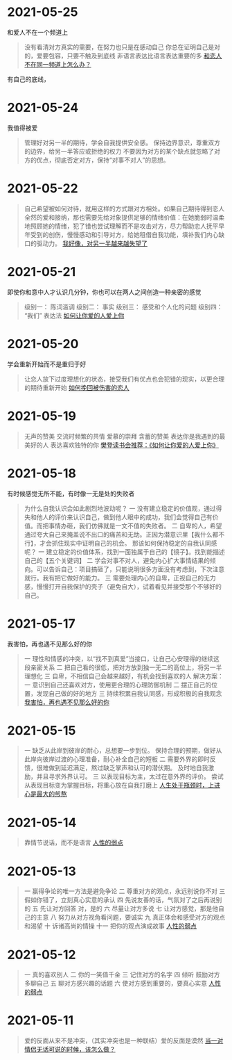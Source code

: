 # 2021-05-25

和爱人不在一个频道上

> 没有看清对方真实的需要，在努力也只是在感动自己
> 你总在证明自己是对的，爱要包容，只要不触及到底线
> 非语言表达比语言表达重要的多
> [和恋人不在同一频道上怎么办？](https://zhuanlan.zhihu.com/p/31581854)

有自己的底线，

# 2021-05-24

我值得被爱

> 管理好对另一半的期待，学会自我提供安全感。
> 保持边界意识，尊重双方的边界，给另一半答应或拒绝的权力
> 不要因为对方的某个缺点就忽略了对方的优点，彻底否定对方，保持“对事不对人”的思想。

# 2021-05-22

> 自己希望被如何对待，就用这样的方式跟对方相处。如果自己期待得到恋人全然的爱和接纳，那也需要先给对象提供足够的情绪价值：在她脆弱时温柔地照顾她的情绪，犯了错也尝试理解而不是攻击对方，尽力帮助恋人抚平早年受到的创伤，慢慢感动和引导对方，给她租借自我功能，填补我们内心缺口的驱动力。
> [我好像，对另一半越来越失望了](https://zhuanlan.zhihu.com/p/33648441)

# 2021-05-21

即使你和意中人才认识几分钟，你也可以在两人之间创造一种亲密的感觉

> 级别一： 陈词滥调
> 级别二： 事实
> 级别三： 感受和个人化的问题
> 级别四： “我们” 表达法
> [如何让你爱的人爱上你]()


# 2021-05-20

学会重新开始而不是重归于好

> 让恋人放下过度理想化的状态，接受我们有优点也会犯错的现实，以更合理的期待重新开始
> [如何挽回被伤害的恋人](https://zhuanlan.zhihu.com/p/34014542)

# 2021-05-19

> 无声的赞美
> 交流时频繁的共情
> 爱慕的崇拜
> 含蓄的赞美
> 表达你是我遇到的最美好的人
> 表达喜欢独特的你
> [樊登读书会推荐：《如何让你爱的人爱上你》]()

# 2021-05-18

有时候感觉无所不能，有时像一无是处的失败者

> 为什么自我认识会如此剧烈地波动呢？
> 一 没有建立稳定的价值观，通过得失和他人的评价来认识自己，做到他人眼中的成功，我们会觉得自己有价值。而把事情办砸，我们仿佛就是一文不值的失败者。
> 二 自卑的人，希望通过夸大自己来掩盖说不出口的痛苦和无助。正因为潜意识里【我什么都不行】，才会抓住现实中证明自己的机会。
> 那该如何保持稳定的自我认同感呢？
> 一 建立稳定的价值体系，找到一面独属于自己的【镜子】。找到能描述自己的【五个关键词】
> 二 学会对事不对人，避免内心扩大事情结果的倾向。可以告诉自己：项目搞砸了，只能说明很多方面没有考虑到，下次注意就行。我有把它做好的能力。
> 三 需要处理内心的自卑，正视自己的无力感，慢慢打开自我保护的壳子（避免自大），试着看见并接受那个不够好的自己。

# 2021-05-17

我害怕，再也遇不见那么好的你

> 一 理性和情感的冲突，以“找不到真爱”当接口，让自己心安理得的继续这段亲密关系
> 二 把自己看的很低，把对方放到独一无二的高位上，将另一半理想化
> 三 自卑，不相信自己会越来越好，有机会找到喜欢的人
> 解决方案：
> 一 意识到自己还喜欢对方，使用更合理的心理防御机制
> 二 摆正自己的位置，发现自己做的好的地方
> 三 持续积累自我认同感，形成积极的自我观念
> [我害怕，再也遇不见那么好的你](https://zhuanlan.zhihu.com/p/36033737)

# 2021-05-15

> 一 缺乏从此岸到彼岸的耐心，总想要一步到位。
> 保持合理的预期，做好从此岸向彼岸过渡的心理准备，耐心补全自己的短板
> 二 需要外界的即时反馈，很难做到延迟满足，熬过缺乏掌声和认可的潜伏期。
> 及时地自我激励，并且寻求外界认可。
> 三 以表现目标为主，太过在意外界的评价。
> 尝试从表现目标变为掌握目标，将重心放在自我打磨上
> [人生处于瓶颈时，上进心是最大的煎熬](https://zhuanlan.zhihu.com/p/45070925)

# 2021-05-14

> 靠情节说话，而不是语言
> [人性的弱点]()

# 2021-05-13

> 一 赢得争论的唯一方法是避免争论
> 二 尊重对方的观点，永远别说你不对
> 三 假如你错了，立刻真心实意的承认
> 四 先说友善的话，气氛对了之后再说别的
> 五 先让对方回答 对，是的
> 六 尽量让对方多说
> 七 让对方感觉，那是他自己的主意
> 八 努力从对方视角看问题，要诚实
> 九 真正体会和感受对方的观点和渴望
> 十 诉诸高尚的情操
> 十一 把你的观点演成故事
> [人性的弱点]()

# 2021-05-12

> 一 真的喜欢别人
> 二 你的一笑值千金
> 三 记住对方的名字
> 四 倾听 鼓励对方多聊自己
> 五 聊对方感兴趣的话题
> 六 使对方感到重要的，要真心实意
> [人性的弱点]()

# 2021-05-11

> 爱的反面从来不是冲突，（其实冲突也是一种联结）爱的反面是漠然
> [当一对情侣无话可说的时候，该怎么做？](https://www.zhihu.com/question/280272233/answer/673024647)
